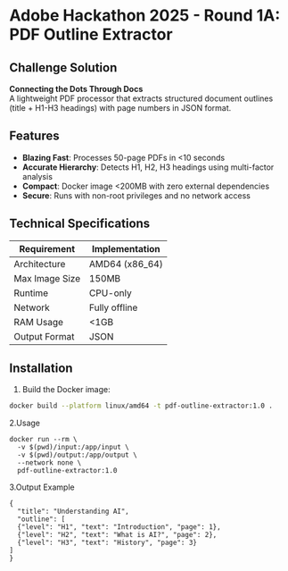 # Adobe Hackathon 2025 - Round 1A: PDF Outline Extractor

## Challenge Solution
**Connecting the Dots Through Docs**  
A lightweight PDF processor that extracts structured document outlines (title + H1-H3 headings) with page numbers in JSON format.

## Features
-  **Blazing Fast**: Processes 50-page PDFs in <10 seconds
-  **Accurate Hierarchy**: Detects H1, H2, H3 headings using multi-factor analysis
-  **Compact**: Docker image <200MB with zero external dependencies
-  **Secure**: Runs with non-root privileges and no network access

## Technical Specifications
| Requirement | Implementation |
|-------------|----------------|
| Architecture | AMD64 (x86_64) |
| Max Image Size | 150MB |
| Runtime | CPU-only |
| Network | Fully offline |
| RAM Usage | <1GB |
| Output Format | JSON |

## Installation
1. Build the Docker image:
```bash
docker build --platform linux/amd64 -t pdf-outline-extractor:1.0 .
```
2.Usage
```
docker run --rm \
  -v $(pwd)/input:/app/input \
  -v $(pwd)/output:/app/output \
  --network none \
  pdf-outline-extractor:1.0
```
3.Output Example

    {
      "title": "Understanding AI",
      "outline": [
      {"level": "H1", "text": "Introduction", "page": 1},
      {"level": "H2", "text": "What is AI?", "page": 2},
      {"level": "H3", "text": "History", "page": 3}
    ]
    }
